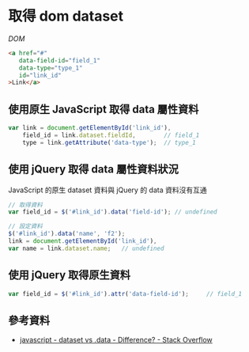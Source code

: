 # 取得 dom dataset

*DOM*

```html
<a href="#"
   data-field-id="field_1"
   data-type="type_1"
   id="link_id"
>Link</a>
```

## 使用原生 JavaScript 取得 data 屬性資料

```javascript
var link = document.getElementById('link_id'),
    field_id = link.dataset.fieldId,        // field_1
    type = link.getAttribute('data-type');  // type_1
```

## 使用 jQuery 取得 data 屬性資料狀況

JavaScript 的原生 dataset 資料與 jQuery 的 data 資料沒有互通

```javascript
// 取得資料
var field_id = $('#link_id').data('field-id'); // undefined

// 設定資料
$('#link_id').data('name', 'f2');
link = document.getElementById('link_id'),
var name = link.dataset.name;   // undefined
```

## 使用 jQuery 取得原生資料

```javascript
var field_id = $('#link_id').attr('data-field-id');     // field_1
```

## 參考資料
* [javascript - dataset vs .data - Difference? - Stack Overflow](https://stackoverflow.com/questions/23596751/dataset-vs-data-difference)
